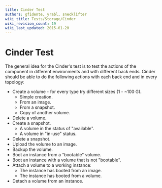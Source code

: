 ```yaml
---
title: Cinder Test
authors: gfidente, yrabl, snecklifter
wiki_title: Tests/Storage/Cinder
wiki_revision_count: 19
wiki_last_updated: 2015-01-20
---
```


# Cinder Test

The general idea for the Cinder's test is to test the actions of the component in different environments and with different back ends. Cinder should be able to do the following actions with each back end and in every topology:

*   Create a volume - for every type try different sizes (1 - ~100 G).
    -   Simple creation.
    -   From an image.
    -   From a snapshot.
    -   Copy of another volume.
*   Delete a volume.
*   Create a snapshot.
    -   A volume in the status of "available".
    -   A volume in "in-use" status.
*   Delete a snapshot.
*   Upload the volume to an image.
*   Backup the volume.
*   Boot an instance from a "bootable" volume.
*   Boot an instance with a volume that is not "bootable".
*   Attach a volume to a working instance:
    -   The instance has booted from an image.
    -   The instance has booted from a volume.
*   Detach a volume from an instance.
